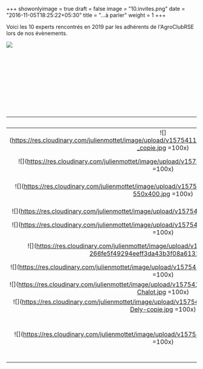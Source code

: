 +++
showonlyimage = true
draft = false
image = "10.invites.png"
date = "2016-11-05T18:25:22+05:30"
title = "...à parler"
weight = 1
+++

<!--more-->


Voici les 10 experts rencontrés en 2019 par les adhérents de l'AgroClubRSE lors de nos évènements.

![](https://res.cloudinary.com/julienmottet/image/upload/v1575476349/Capture_d_e%CC%81cran_2019-12-04_a%CC%80_17.23.01.png)


<br/>
<br/>
<br/>
<br/>
<br/>
<br/>
<br/>
<br/>

<br/>









|          |      Nom      |  Thématique |    Entreprise     |
|:--------------:|:-------------:|:------------:|:------------------:|
| ![](https://res.cloudinary.com/julienmottet/image/upload/v1575411722/Experts/2019/Fabrice_Peltier2013_-_copie.jpg =100x) |  Fabrice Peltier | Conception d'emballages | [Fabrice Peltier Conseil](http://www.fabrice-peltier.fr/) |
| ![](https://res.cloudinary.com/julienmottet/image/upload/v1575411726/Experts/2019/cockenpot.jpg =100x) |    Xavier Cockenpot   | Gestion des emballages en GMS | Intermarché Cysoing
| ![](https://res.cloudinary.com/julienmottet/image/upload/v1575411728/Experts/2019/naeem-web-1-550x400.jpg =100x) | Naeem Adibi |    Evaluation Environnementale des produits | [WeLoop](http://weloop.org/fr/)
| ![](https://res.cloudinary.com/julienmottet/image/upload/v1575411734/Experts/2019/habib2.jpg =100x) |  Habibi Belaribi | Communication | [CoActions](https://co-actions.coop/) |
| ![](https://res.cloudinary.com/julienmottet/image/upload/v1575411736/Experts/2019/sylvieLaqueste.jpg =100x) |  Sylvie Laqueste  | Gestion d'équipe | [Cité Nature](http://www.citenature.com/NCN/) |
| ![](https://res.cloudinary.com/julienmottet/image/upload/v1575412606/Experts/2019/tristan-266fe5f49294eeff3da43b3f08a61316.jpg =100x) |  Tristan Reneaume  | Dynamique collective sur l'énergie | [ Energic ](https://energic.io/) |
| ![](https://res.cloudinary.com/julienmottet/image/upload/v1575412770/Experts/2019/geraldinegauvin.jpg =100x) |  Géraldine Gauvin  | Emballage | [ CITEO ](https://www.citeo.com) |
| ![](https://res.cloudinary.com/julienmottet/image/upload/v1575411720/Experts/2019/2.-Agence_Florent-Chalot.jpg =100x) |  Florent Chalot  | Agence d'écoconception | [ Coopérative MU ](https://cooperativemu.com/) |
| ![](https://res.cloudinary.com/julienmottet/image/upload/v1575412959/Experts/2019/309_326_Simon-Dely-copie.jpg =100x) | Simon Dely  | Conseil en environnement | [Eco2Initiatives ](https://www.eco2initiative.com/) |
| ![](https://res.cloudinary.com/julienmottet/image/upload/v1575413193/Experts/2019/gonzaguegru.jpg =100x) | Gonzague Gru  | Solutions industrielles pour la réutilisation des contenants dans l'alimentation | [SolZero](https://www.solzero.earth/) |

